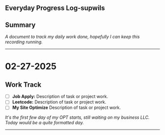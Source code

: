 
## Everyday Progress Log-supwils

## Summary
_A document to track my daily work done, hopefully I can keep this recording running._

---
# 02-27-2025
## Work Track
- [ ] **Job Apply:** Description of task or project work.
- [ ] **Leetcode:** Description of task or project work.
- [ ] **My Site Optimize** Description of task or project work.

_It's the first few day of my OPT starts, still waiting on my business LLC. Today would be a quite formatted day._



---
